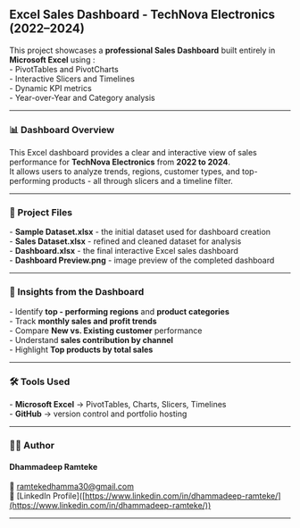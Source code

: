 ## **Excel Sales Dashboard \- TechNova Electronics (2022–2024)** 

This project showcases a **professional Sales Dashboard** built entirely in **Microsoft Excel** using :   
\- PivotTables and PivotCharts   
\- Interactive Slicers and Timelines   
\- Dynamic KPI metrics   
\- Year-over-Year and Category analysis 

---

### **📊 Dashboard Overview** 

This Excel dashboard provides a clear and interactive view of sales performance for **TechNova Electronics** from **2022 to 2024**.   
It allows users to analyze trends, regions, customer types, and top-performing products \- all through slicers and a timeline filter. 

---

### **📁 Project Files** 

\- **Sample Dataset.xlsx** \- the initial dataset used for dashboard creation   
\- **Sales Dataset.xlsx** \- refined and cleaned dataset for analysis   
\- **Dashboard.xlsx** \- the final interactive Excel sales dashboard   
\- **Dashboard Preview.png** \- image preview of the completed dashboard 

---

### **🧠 Insights from the Dashboard** 

\- Identify **top \- performing regions** and **product categories**   
\- Track **monthly sales and profit trends**   
\- Compare **New vs. Existing customer** performance   
\- Understand **sales contribution by channel**   
\- Highlight **Top products by total sales** 

---

### **🛠️ Tools Used** 

\- **Microsoft Excel** → PivotTables, Charts, Slicers, Timelines   
\- **GitHub** → version control and portfolio hosting 

---

### **👩‍💻 Author** 

#### **Dhammadeep Ramteke** 

📧 [ramtekedhamma30@gmail.com](mailto:ramtekedhamma30@gmail.com)   
💼 \[LinkedIn Profile\]([https://www.linkedin.com/in/dhammadeep-ramteke/](https://www.linkedin.com/in/dhammadeep-ramteke/)) 

---

